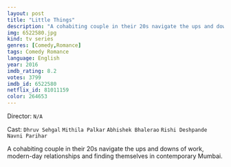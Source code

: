 ```yaml
---
layout: post
title: "Little Things"
description: "A cohabiting couple in their 20s navigate the ups and downs of work, modern-day relationships and finding themselves in contemporary Mumbai..."
img: 6522580.jpg
kind: tv series
genres: [Comedy,Romance]
tags: Comedy Romance 
language: English
year: 2016
imdb_rating: 8.2
votes: 3799
imdb_id: 6522580
netflix_id: 81011159
color: 264653
---
```

Director: `N/A`  

Cast: `Dhruv Sehgal` `Mithila Palkar` `Abhishek Bhalerao` `Rishi Deshpande` `Navni Parihar` 

A cohabiting couple in their 20s navigate the ups and downs of work, modern-day relationships and finding themselves in contemporary Mumbai.